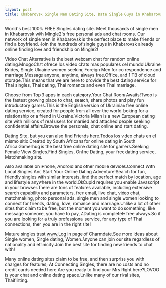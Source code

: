 ```yaml
---
layout: post
title: Khabarovsk Single Men Dating Site, Date Single Guys in Khabarovsk | Free Online Dating
---
```


World's best 100% FREE Singles dating site. Meet thousands of single men in Khabarovsk with Mingle2's free personal ads and chat rooms. Our network of single men in Khabarovsk is the perfect place to make friends or find a boyfriend. Join the hundreds of single guys in Khabarovsk already online finding love and friendship on Mingle2!


Video Chat Alternative is the best webcam chat for random online dating.MnogoChat ofrece los video chats mas populares del mundo!Ukraine Brides, Single Ukraine women seeking Foreign Men for correspondence and marriage.Message anyone, anytime, always free.Office, and 1 TB of cloud storage.This means that we are here to provide the best dating service for Thai singles, Thai dating, Thai romance and even Thai marriage.




Choose from Top 3 apps in each category.Your Chat Room Awaits!Twoo is the fastest growing place to chat, search, share photos and play fun introductory games.This is the English version of Ukrainian free online dating service, created for people from all over the world looking for a relationship or a friend in Ukraine.Victoria Milan is a new European dating site with millions of real users for married and attached people seeking confidential affairs.Browse the personals, chat online and start dating.




Dating Site, but you can also find Friends here.Todos los video chats en el mismo sitio.Created by South Africans for online dating in South Africa.Gamerhug is the best free online dating site for gamers.Seeking Female View Singles.Find Singles, Online Dating, your free dating service, Matchmaking site.




Also available on iPhone, Android and other mobile devices.Connect With Local Singles And Start Your Online Dating Adventure!Search for fun, friendly singles with similar interests, find the perfect match by location, age and lifestyle anywhere in the world.OkCupid requires you enable Javascript in your browser.There are tons of features available, including extensive search capability and parameters, free email, live chat, video chat, matchmaking, photo personal ads, single men and single women looking to connect for friends, dating, love, romance and marriage.Unlike a lot of other sites that claim to be free, but the moment you want to do something, like message someone, you have to pay, ADating is completely free always.So if you are looking for a truly professional service, for any type of Thai connections, then you are in the right site!




Mature singles trust www.Log in page of Charmdate.See more ideas about Single women, Single dating, Women.Anyone can join our site regardless of nationality and ethnicity.Join the best site for finding new friends to chat with!




Many online dating sites claim to be free, and then surprise you with charges for features; At Connecting Singles, there are no costs and no credit cards needed here.Are you ready to find your Mrs Right here?LOVOO is your chat and online dating space.Unlike many of our rival sites, Thaiflirting.




